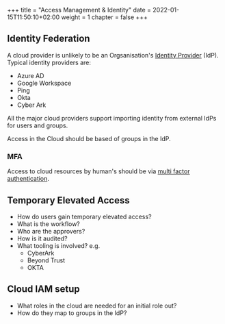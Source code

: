 +++
title = "Access Management & Identity"
date = 2022-01-15T11:50:10+02:00
weight = 1
chapter = false
+++

## Identity Federation

A cloud provider is unlikely to be an Orgsanisation's [Identity Provider](https://en.wikipedia.org/wiki/Identity_provider) (IdP). Typical identity providers are:

* Azure AD
* Google Workspace
* Ping
* Okta
* Cyber Ark

All the major cloud providers support importing identity from external IdPs for users and groups.

Access in the Cloud should be based of groups in the IdP.

### MFA 

Access to cloud resources by human's should be via [multi factor authentication](https://en.wikipedia.org/wiki/Multi-factor_authentication).

## Temporary Elevated Access

* How do users gain temporary elevated access? 
* What is the workflow?
* Who are the approvers?
* How is it audited?
* What tooling is involved? e.g.
  * CyberArk
  * Beyond Trust
  * OKTA

##  Cloud IAM setup

* What roles in the cloud are needed for an initial role out?
* How do they map to groups in the IdP?